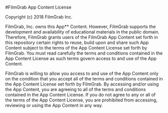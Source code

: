#FilmGrab App Content License

Copyright (c) 2018 FilmGrab Inc.

FilmGrab, Inc. owns this App** Content. However, FilmGrab supports the development and availability of educational materials in the public domain. Therefore, FilmGrab grants users of the FilmGrab App Content set forth in this repository certain rights to reuse, build upon and share such App Content subject to the terms of the App Content License set forth by FilmGrab. You must read carefully the terms and conditions contained in the App Content License as such terms govern access to and use of the App Content.

FilmGrab is willing to allow you access to and use of the App Content only on the condition that you accept all of the terms and conditions contained in the App Content License set forth by FilmGrab. By accessing and/or using the App Content, you are agreeing to all of the terms and conditions contained in the App Content License. If you do not agree to any or all of the terms of the App Content License, you are prohibited from accessing, reviewing or using the App Content in any way.